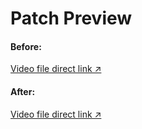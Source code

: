 # Patch Preview
#### Before:
[Video file direct link ↗](https://github.com/ReVanced-Extended-Community/Patches-Documentation/assets/39604793/28f7d862-576a-4892-9661-477e49d676d6)

#### After:
[Video file direct link ↗](https://github.com/ReVanced-Extended-Community/Patches-Documentation/assets/39604793/944f9fac-3269-45d5-86f6-6910304f3445)
